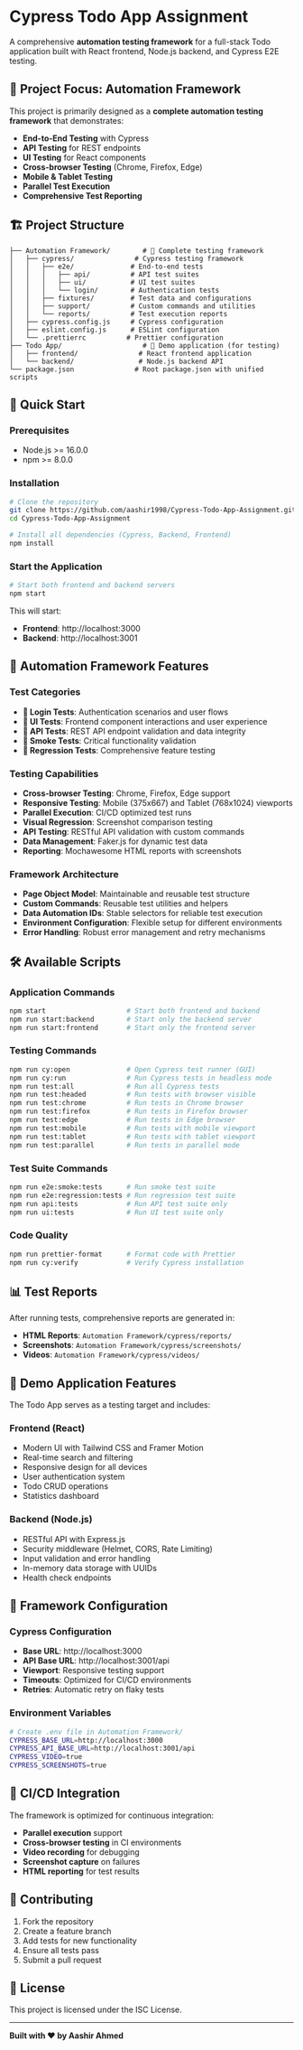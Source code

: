 # Cypress Todo App Assignment

A comprehensive **automation testing framework** for a full-stack Todo application built with React frontend, Node.js backend, and Cypress E2E testing.

## 🎯 **Project Focus: Automation Framework**

This project is primarily designed as a **complete automation testing framework** that demonstrates:
- **End-to-End Testing** with Cypress
- **API Testing** for REST endpoints
- **UI Testing** for React components
- **Cross-browser Testing** (Chrome, Firefox, Edge)
- **Mobile & Tablet Testing**
- **Parallel Test Execution**
- **Comprehensive Test Reporting**

## 🏗️ **Project Structure**

```
├── Automation Framework/        # 🧪 Complete testing framework
│   ├── cypress/               # Cypress testing framework
│   │   ├── e2e/              # End-to-end tests
│   │   │   ├── api/          # API test suites
│   │   │   ├── ui/           # UI test suites
│   │   │   └── login/        # Authentication tests
│   │   ├── fixtures/         # Test data and configurations
│   │   ├── support/          # Custom commands and utilities
│   │   └── reports/          # Test execution reports
│   ├── cypress.config.js     # Cypress configuration
│   ├── eslint.config.js      # ESLint configuration
│   └── .prettierrc          # Prettier configuration
├── Todo App/                    # 🎨 Demo application (for testing)
│   ├── frontend/               # React frontend application
│   └── backend/                # Node.js backend API
└── package.json               # Root package.json with unified scripts
```

## 🚀 **Quick Start**

### Prerequisites
- Node.js >= 16.0.0
- npm >= 8.0.0

### Installation
```bash
# Clone the repository
git clone https://github.com/aashir1998/Cypress-Todo-App-Assignment.git
cd Cypress-Todo-App-Assignment

# Install all dependencies (Cypress, Backend, Frontend)
npm install
```

### Start the Application
```bash
# Start both frontend and backend servers
npm start
```

This will start:
- **Frontend**: http://localhost:3000
- **Backend**: http://localhost:3001

## 🧪 **Automation Framework Features**

### **Test Categories**
- **🔐 Login Tests**: Authentication scenarios and user flows
- **🎨 UI Tests**: Frontend component interactions and user experience
- **🔌 API Tests**: REST API endpoint validation and data integrity
- **💨 Smoke Tests**: Critical functionality validation
- **🔄 Regression Tests**: Comprehensive feature testing

### **Testing Capabilities**
- **Cross-browser Testing**: Chrome, Firefox, Edge support
- **Responsive Testing**: Mobile (375x667) and Tablet (768x1024) viewports
- **Parallel Execution**: CI/CD optimized test runs
- **Visual Regression**: Screenshot comparison testing
- **API Testing**: RESTful API validation with custom commands
- **Data Management**: Faker.js for dynamic test data
- **Reporting**: Mochawesome HTML reports with screenshots

### **Framework Architecture**
- **Page Object Model**: Maintainable and reusable test structure
- **Custom Commands**: Reusable test utilities and helpers
- **Data Automation IDs**: Stable selectors for reliable test execution
- **Environment Configuration**: Flexible setup for different environments
- **Error Handling**: Robust error management and retry mechanisms

## 🛠️ **Available Scripts**

### **Application Commands**
```bash
npm start                    # Start both frontend and backend
npm run start:backend        # Start only the backend server
npm run start:frontend       # Start only the frontend server
```

### **Testing Commands**
```bash
npm run cy:open              # Open Cypress test runner (GUI)
npm run cy:run               # Run Cypress tests in headless mode
npm run test:all             # Run all Cypress tests
npm run test:headed          # Run tests with browser visible
npm run test:chrome          # Run tests in Chrome browser
npm run test:firefox         # Run tests in Firefox browser
npm run test:edge            # Run tests in Edge browser
npm run test:mobile          # Run tests with mobile viewport
npm run test:tablet          # Run tests with tablet viewport
npm run test:parallel        # Run tests in parallel mode
```

### **Test Suite Commands**
```bash
npm run e2e:smoke:tests      # Run smoke test suite
npm run e2e:regression:tests # Run regression test suite
npm run api:tests            # Run API test suite only
npm run ui:tests             # Run UI test suite only
```

### **Code Quality**
```bash
npm run prettier-format      # Format code with Prettier
npm run cy:verify            # Verify Cypress installation
```

## 📊 **Test Reports**

After running tests, comprehensive reports are generated in:
- **HTML Reports**: `Automation Framework/cypress/reports/`
- **Screenshots**: `Automation Framework/cypress/screenshots/`
- **Videos**: `Automation Framework/cypress/videos/`

## 🎨 **Demo Application Features**

The Todo App serves as a testing target and includes:

### **Frontend (React)**
- Modern UI with Tailwind CSS and Framer Motion
- Real-time search and filtering
- Responsive design for all devices
- User authentication system
- Todo CRUD operations
- Statistics dashboard

### **Backend (Node.js)**
- RESTful API with Express.js
- Security middleware (Helmet, CORS, Rate Limiting)
- Input validation and error handling
- In-memory data storage with UUIDs
- Health check endpoints

## 🔧 **Framework Configuration**

### **Cypress Configuration**
- **Base URL**: http://localhost:3000
- **API Base URL**: http://localhost:3001/api
- **Viewport**: Responsive testing support
- **Timeouts**: Optimized for CI/CD environments
- **Retries**: Automatic retry on flaky tests

### **Environment Variables**
```bash
# Create .env file in Automation Framework/
CYPRESS_BASE_URL=http://localhost:3000
CYPRESS_API_BASE_URL=http://localhost:3001/api
CYPRESS_VIDEO=true
CYPRESS_SCREENSHOTS=true
```

## 🚀 **CI/CD Integration**

The framework is optimized for continuous integration:
- **Parallel execution** support
- **Cross-browser testing** in CI environments
- **Video recording** for debugging
- **Screenshot capture** on failures
- **HTML reporting** for test results

## 📝 **Contributing**

1. Fork the repository
2. Create a feature branch
3. Add tests for new functionality
4. Ensure all tests pass
5. Submit a pull request

## 📄 **License**

This project is licensed under the ISC License.

---

**Built with ❤️ by Aashir Ahmed**
